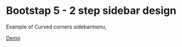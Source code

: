 # Bootstap 5 - 2 step sidebar design
Example of Curved corners sidebarmenu, 

[Demo](https://shishirraven.github.io/sidemenu_template/)
